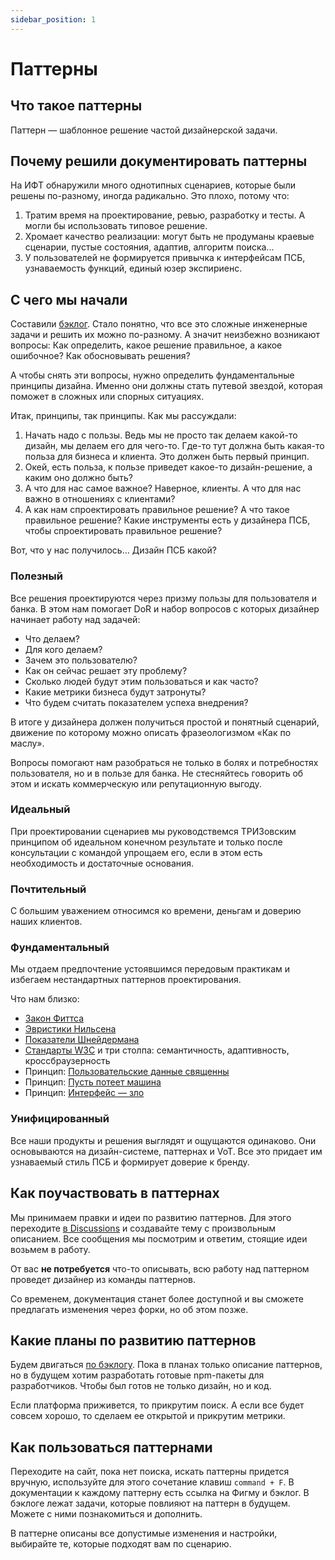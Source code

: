 ```yaml
---
sidebar_position: 1
---
```

# Паттерны

## Что такое паттерны
Паттерн — шаблонное решение частой дизайнерской задачи.

## Почему решили документировать паттерны
На ИФТ обнаружили много однотипных сценариев, которые были решены по-разному, иногда радикально. Это плохо, потому что:
1. Тратим время на проектирование, ревью, разработку и тесты. А могли бы использовать типовое решение.
2. Хромает качество реализации: могут быть не продуманы краевые сценарии, пустые состояния, адаптив, алгоритм поиска...
3. У пользователей не формируется привычка к интерфейсам ПСБ, узнаваемость функций, единый юзер экспириенс. 

## С чего мы начали
Составили [бэклог](https://jira.psbnk.msk.ru/secure/RapidBoard.jspa?rapidView=3142&projectKey=DS&quickFilter=24073). Стало понятно, что все это сложные инженерные задачи и решить их можно по-разному. А значит неизбежно возникают вопросы: Как определить, какое решение правильное, а какое ошибочное? Как обосновывать решения? 

А чтобы снять эти вопросы, нужно определить фундаментальные принципы дизайна. Именно они должны стать путевой звездой, которая поможет в сложных или спорных ситуациях.

Итак, принципы, так принципы. Как мы рассуждали:
1. Начать надо с пользы. Ведь мы не просто так делаем какой-то дизайн, мы делаем его для чего-то. Где-то тут должна быть какая-то польза для бизнеса и клиента. Это должен быть первый принцип.
2. Окей, есть польза, к пользе приведет какое-то дизайн-решение, а каким оно должно быть?
3. А что для нас самое важное? Наверное, клиенты. А что для нас важно в отношениях с клиентами?
4. А как нам спроектировать правильное решение? А что такое правильное решение? Какие инструменты есть у дизайнера ПСБ, чтобы спроектировать правильное решение?

Вот, что у нас получилось… Дизайн ПСБ какой?

### Полезный
Все решения проектируются через призму пользы для пользователя и банка. В этом нам помогает DoR и набор вопросов с которых дизайнер начинает работу над задачей:
- Что делаем?
- Для кого делаем?
- Зачем это пользователю?
- Как он сейчас решает эту проблему?
- Сколько людей будут этим пользоваться и как часто?
- Какие метрики бизнеса будут затронуты?
- Что будем считать показателем успеха внедрения?

В итоге у дизайнера должен получиться простой и понятный сценарий, движение по которому можно описать фразеологизмом «Как по маслу».

Вопросы помогают нам разобраться не только в болях и потребностях пользователя, но и в пользе для банка. Не стесняйтесь говорить об этом и искать коммерческую или репутационную выгоду.

### Идеальный
При проектировании сценариев мы руководствемся ТРИЗовским принципом об идеальном конечном результате и только после консультации с командой упрощаем его, если в этом есть необходимость и достаточные основания. 

### Почтительный
С большим уважением относимся ко времени, деньгам и доверию наших клиентов. 

### Фундаментальный
Мы отдаем предпочтение устоявшимся передовым практикам и избегаем нестандартных паттернов проектирования.

Что нам близко:
- [Закон Фиттса](https://bureau.ru/bb/soviet/20160517/)
- [Эвристики Нильсена](https://habr.com/ru/companies/tele2/articles/708452/)
- [Показатели Шнейдермана](https://habr.com/ru/articles/449994/)
- [Стандарты W3C](https://www.w3.org/) и три столпа: семантичность, адаптивность, кроссбраузерность
- Принцип: [Пользовательские данные священны](https://bureau.ru/bb/soviet/20150505/)
- Принцип: [Пусть потеет машина](https://www.maximilyahov.ru/blog/all/must-sweat/)
- Принцип: [Интерфейс — зло](https://bureau.ru/about/interface-is-evil/)

### Унифицированный
Все наши продукты и решения выглядят и ощущаются одинаково. Они основываются на дизайн-системе, паттернах и VoT. Все это придает им узнаваемый стиль ПСБ и формирует доверие к бренду.



## Как поучаствовать в паттернах
Мы принимаем правки и идеи по развитию паттернов. Для этого переходите [в Discussions](https://github.com/metz-hei/psb/discussions) и создавайте тему с произвольным описанием. Все сообщения мы посмотрим и ответим, стоящие идеи возьмем в работу.

От вас **не потребуется** что-то описывать, всю работу над паттерном проведет дизайнер из команды паттернов.

Со временем, документация станет более доступной и вы сможете предлагать изменения через форки, но об этом позже. 

## Какие планы по развитию паттернов
Будем двигаться [по бэклогу](https://github.com/metz-hei/psb/issues). Пока в планах только описание паттернов, но в будущем хотим разработать готовые npm-пакеты для разработчиков. Чтобы был готов не только дизайн, но и код. 

Если платформа приживется, то прикрутим поиск. А если все будет совсем хорошо, то сделаем ее открытой и прикрутим метрики.

## Как пользоваться паттернами
Переходите на сайт, пока нет поиска, искать паттерны придется вручную, используйте для этого сочетание клавиш `command + F`. В документации к каждому паттерну есть ссылка на Фигму и бэклог. В бэклоге лежат задачи, которые повлияют на паттерн в будущем. Можете с ними познакомиться и дополнить.

В паттерне описаны все допустимые изменения и настройки, выбирайте те, которые подходят вам по сценарию.

